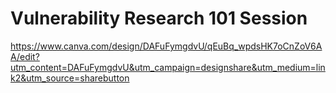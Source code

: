 # Vulnerability Research 101 Session 
https://www.canva.com/design/DAFuFymgdvU/qEuBq_wpdsHK7oCnZoV6AA/edit?utm_content=DAFuFymgdvU&utm_campaign=designshare&utm_medium=link2&utm_source=sharebutton

